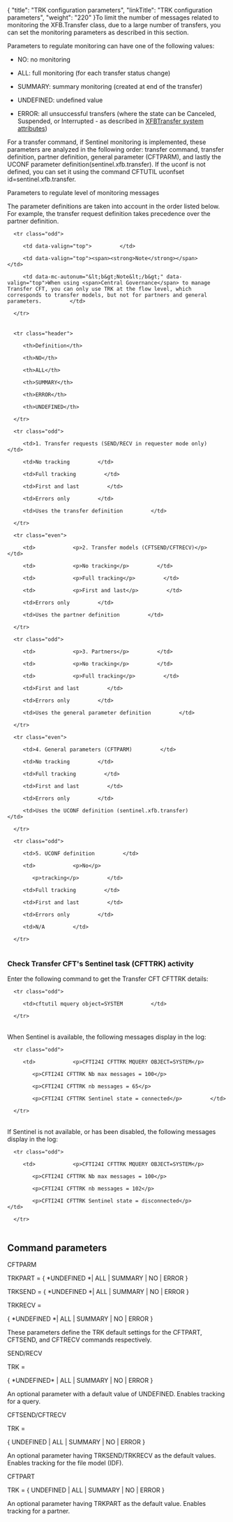 {
    "title": "TRK configuration parameters",
    "linkTitle": "TRK configuration parameters",
    "weight": "220"
}To limit the number of messages related to monitoring the XFB.Transfer class, due to a large number of transfers, you can set the monitoring parameters as described in this section.

Parameters to regulate monitoring can have one of the following values:

-   NO: no monitoring
-   ALL: full monitoring (for each transfer status change)
-   SUMMARY: summary monitoring (created at end of the transfer)
-   UNDEFINED: undefined value
-   ERROR: all unsuccessful transfers (where the state can be Canceled, Suspended, or Interrupted - as described in [XFBTransfer system attributes](intro_sentinel/pesit_prot_sentinel))

For a transfer command, if Sentinel monitoring is implemented, these parameters are analyzed in the following order: transfer command, transfer definition, partner definition, general parameter (CFTPARM), and lastly the UCONF parameter definition(sentinel.xfb.transfer). If the uconf is not defined, you can set it using the command CFTUTIL uconfset id=sentinel.xfb.transfer.

Parameters to regulate level of monitoring messages

The parameter definitions are taken into account in the order listed below. For example, the transfer request definition takes precedence over the partner definition.

<table data-cellpadding="0" data-cellspacing="0">
   <tbody>
      <tr class="odd">
         <td data-valign="top">         </td>
         <td data-valign="top"><span><strong>Note</strong></span>         </td>
         <td data-mc-autonum="&lt;b&gt;Note&lt;/b&gt;" data-valign="top">When using <span>Central Governance</span> to manage Transfer CFT, you can only use TRK at the flow level, which corresponds to transfer models, but not for partners and general parameters.         </td>
      </tr>
   </tbody>
</table>

<table data-cellspacing="0">
   <thead>
      <tr class="header">
         <th>Definition</th>
         <th>NO</th>
         <th>ALL</th>
         <th>SUMMARY</th>
         <th>ERROR</th>
         <th>UNDEFINED</th>
      </tr>
   </thead>
   <tbody>
      <tr class="odd">
         <td>1. Transfer requests (SEND/RECV in requester mode only)         </td>
         <td>No tracking         </td>
         <td>Full tracking         </td>
         <td>First and last         </td>
         <td>Errors only         </td>
         <td>Uses the transfer definition         </td>
      </tr>
      <tr class="even">
         <td>            <p>2. Transfer models (CFTSEND/CFTRECV)</p>         </td>
         <td>            <p>No tracking</p>         </td>
         <td>            <p>Full tracking</p>         </td>
         <td>            <p>First and last</p>         </td>
         <td>Errors only         </td>
         <td>Uses the partner definition         </td>
      </tr>
      <tr class="odd">
         <td>            <p>3. Partners</p>         </td>
         <td>            <p>No tracking</p>         </td>
         <td>            <p>Full tracking</p>         </td>
         <td>First and last         </td>
         <td>Errors only         </td>
         <td>Uses the general parameter definition         </td>
      </tr>
      <tr class="even">
         <td>4. General parameters (CFTPARM)         </td>
         <td>No tracking         </td>
         <td>Full tracking         </td>
         <td>First and last         </td>
         <td>Errors only         </td>
         <td>Uses the UCONF definition (sentinel.xfb.transfer)         </td>
      </tr>
      <tr class="odd">
         <td>5. UCONF definition         </td>
         <td>            <p>No</p>
            <p>tracking</p>         </td>
         <td>Full tracking         </td>
         <td>First and last         </td>
         <td>Errors only         </td>
         <td>N/A         </td>
      </tr>
   </tbody>
</table>

### Check Transfer CFT's Sentinel task (CFTTRK) activity

Enter the following command to get the Transfer CFT CFTTRK details:

<table data-cellspacing="0">
   <tbody>
      <tr class="odd">
         <td>cftutil mquery object=SYSTEM         </td>
      </tr>
   </tbody>
</table>

When Sentinel is available, the following messages display in the log:

<table data-cellspacing="0">
   <tbody>
      <tr class="odd">
         <td>            <p>CFTI24I CFTTRK MQUERY OBJECT=SYSTEM</p>
            <p>CFTI24I CFTTRK Nb max messages = 100</p>
            <p>CFTI24I CFTTRK nb messages = 65</p>
            <p>CFTI24I CFTTRK Sentinel state = connected</p>         </td>
      </tr>
   </tbody>
</table>

If Sentinel is not available, or has been disabled, the following messages display in the log:

<table data-cellspacing="0">
   <tbody>
      <tr class="odd">
         <td>            <p>CFTI24I CFTTRK MQUERY OBJECT=SYSTEM</p>
            <p>CFTI24I CFTTRK Nb max messages = 100</p>
            <p>CFTI24I CFTTRK nb messages = 102</p>
            <p>CFTI24I CFTTRK Sentinel state = disconnected</p>         </td>
      </tr>
   </tbody>
</table>

## Command parameters

CFTPARM

TRKPART = { \*UNDEFINED \*| ALL | SUMMARY | NO | ERROR }

TRKSEND = { \*UNDEFINED \*| ALL | SUMMARY | NO | ERROR }

TRKRECV =
{ \*UNDEFINED \*| ALL | SUMMARY | NO | ERROR }

These parameters define the TRK default settings for the CFTPART, CFTSEND, and CFTRECV commands respectively.

SEND/RECV

TRK =
{ \*UNDEFINED\* | ALL | SUMMARY | NO | ERROR }

An optional parameter with a default value of UNDEFINED. Enables tracking for a query.

CFTSEND/CFTRECV

TRK =
{ UNDEFINED | ALL | SUMMARY | NO | ERROR }

An optional parameter having TRKSEND/TRKRECV as the default values. Enables tracking for the file model (IDF).

CFTPART

TRK = { UNDEFINED | ALL | SUMMARY | NO | ERROR }

An optional parameter having TRKPART as the default value. Enables tracking for a partner.
